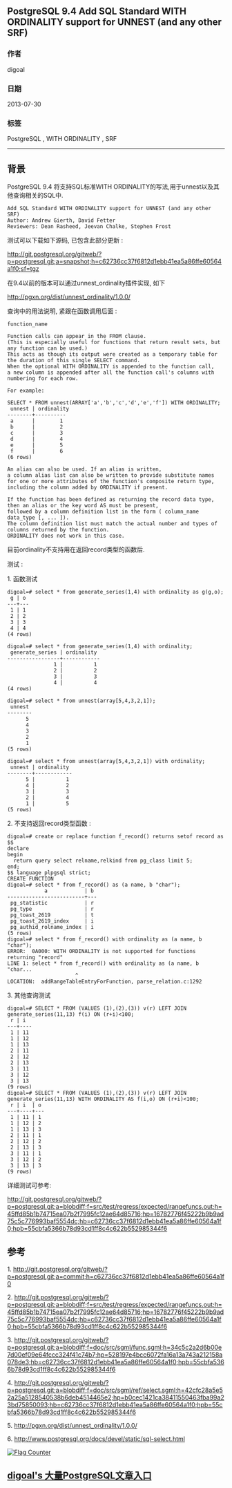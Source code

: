## PostgreSQL 9.4 Add SQL Standard WITH ORDINALITY support for UNNEST (and any other SRF)  
                                                            
### 作者                                                               
digoal                                                       
                                                        
### 日期                                                                                                                           
2013-07-30                                                     
                                                           
### 标签                                                        
PostgreSQL , WITH ORDINALITY , SRF     
                                                                                                                              
----                                                                                                                        
                                                                                                                                 
## 背景       
PostgreSQL 9.4 将支持SQL标准WITH ORDINALITY的写法,用于unnest以及其他查询相关的SQL中.  
  
```  
Add SQL Standard WITH ORDINALITY support for UNNEST (and any other SRF)  
Author: Andrew Gierth, David Fetter  
Reviewers: Dean Rasheed, Jeevan Chalke, Stephen Frost  
```  
  
测试可以下载如下源码, 已包含此部分更新 :   
  
http://git.postgresql.org/gitweb/?p=postgresql.git;a=snapshot;h=c62736cc37f6812d1ebb41ea5a86ffe60564a1f0;sf=tgz  
  
在9.4以前的版本可以通过unnest_ordinality插件实现, 如下  
  
http://pgxn.org/dist/unnest_ordinality/1.0.0/  
  
查询中的用法说明, 紧跟在函数调用后面 :   
  
```  
function_name  
  
Function calls can appear in the FROM clause.   
(This is especially useful for functions that return result sets, but any function can be used.)   
This acts as though its output were created as a temporary table for the duration of this single SELECT command.   
When the optional WITH ORDINALITY is appended to the function call,   
a new column is appended after all the function call's columns with numbering for each row.   
  
For example:  
  
SELECT * FROM unnest(ARRAY['a','b','c','d','e','f']) WITH ORDINALITY;  
 unnest | ordinality   
--------+----------  
 a      |        1  
 b      |        2  
 c      |        3  
 d      |        4  
 e      |        5  
 f      |        6  
(6 rows)  
  
An alias can also be used. If an alias is written,   
a column alias list can also be written to provide substitute names for one or more attributes of the function's composite return type,   
including the column added by ORDINALITY if present.  
  
If the function has been defined as returning the record data type, then an alias or the key word AS must be present,   
followed by a column definition list in the form ( column_name data_type [, ... ]).   
The column definition list must match the actual number and types of columns returned by the function.   
ORDINALITY does not work in this case.  
```  
  
目前ordinality不支持用在返回record类型的函数后.  
  
测试 :   
  
1\. 函数测试  
  
```  
digoal=# select * from generate_series(1,4) with ordinality as g(g,o);  
 g | o   
---+---  
 1 | 1  
 2 | 2  
 3 | 3  
 4 | 4  
(4 rows)  
  
digoal=# select * from generate_series(1,4) with ordinality;  
 generate_series | ordinality   
-----------------+------------  
               1 |          1  
               2 |          2  
               3 |          3  
               4 |          4  
(4 rows)  
  
digoal=# select * from unnest(array[5,4,3,2,1]);  
 unnest   
--------  
      5  
      4  
      3  
      2  
      1  
(5 rows)  
  
digoal=# select * from unnest(array[5,4,3,2,1]) with ordinality;  
 unnest | ordinality   
--------+------------  
      5 |          1  
      4 |          2  
      3 |          3  
      2 |          4  
      1 |          5  
(5 rows)  
```  
  
2\. 不支持返回record类型函数 :   
  
```  
digoal=# create or replace function f_record() returns setof record as $$            
declare  
begin  
  return query select relname,relkind from pg_class limit 5;  
end;  
$$ language plpgsql strict;  
CREATE FUNCTION  
digoal=# select * from f_record() as (a name, b "char");  
            a            | b   
-------------------------+---  
 pg_statistic            | r  
 pg_type                 | r  
 pg_toast_2619           | t  
 pg_toast_2619_index     | i  
 pg_authid_rolname_index | i  
(5 rows)  
digoal=# select * from f_record() with ordinality as (a name, b "char");  
ERROR:  0A000: WITH ORDINALITY is not supported for functions returning "record"  
LINE 1: select * from f_record() with ordinality as (a name, b "char...  
                      ^  
LOCATION:  addRangeTableEntryForFunction, parse_relation.c:1292  
```  
  
3\. 其他查询测试  
  
```  
digoal=# SELECT * FROM (VALUES (1),(2),(3)) v(r) LEFT JOIN generate_series(11,13) f(i) ON (r+i)<100;  
 r | i    
---+----  
 1 | 11  
 1 | 12  
 1 | 13  
 2 | 11  
 2 | 12  
 2 | 13  
 3 | 11  
 3 | 12  
 3 | 13  
(9 rows)  
digoal=# SELECT * FROM (VALUES (1),(2),(3)) v(r) LEFT JOIN generate_series(11,13) WITH ORDINALITY AS f(i,o) ON (r+i)<100;  
 r | i  | o   
---+----+---  
 1 | 11 | 1  
 1 | 12 | 2  
 1 | 13 | 3  
 2 | 11 | 1  
 2 | 12 | 2  
 2 | 13 | 3  
 3 | 11 | 1  
 3 | 12 | 2  
 3 | 13 | 3  
(9 rows)  
```  
  
详细测试可参考:  
  
http://git.postgresql.org/gitweb/?p=postgresql.git;a=blobdiff;f=src/test/regress/expected/rangefuncs.out;h=45ffd85b1b74715ea07b2f7995fc12ae64d85716;hp=16782776f45222b9b9ad75c5c776993baf5554dc;hb=c62736cc37f6812d1ebb41ea5a86ffe60564a1f0;hpb=55cbfa5366b78d93cd1ff8c4c622b552985344f6  
  
## 参考  
1\. http://git.postgresql.org/gitweb/?p=postgresql.git;a=commit;h=c62736cc37f6812d1ebb41ea5a86ffe60564a1f0  
  
2\. http://git.postgresql.org/gitweb/?p=postgresql.git;a=blobdiff;f=src/test/regress/expected/rangefuncs.out;h=45ffd85b1b74715ea07b2f7995fc12ae64d85716;hp=16782776f45222b9b9ad75c5c776993baf5554dc;hb=c62736cc37f6812d1ebb41ea5a86ffe60564a1f0;hpb=55cbfa5366b78d93cd1ff8c4c622b552985344f6  
  
3\. http://git.postgresql.org/gitweb/?p=postgresql.git;a=blobdiff;f=doc/src/sgml/func.sgml;h=34c5c2a2d6b00e7d00ef09e64fccc324f41c74b7;hp=528197e4bcc6072fa16a13a743a212158a078de3;hb=c62736cc37f6812d1ebb41ea5a86ffe60564a1f0;hpb=55cbfa5366b78d93cd1ff8c4c622b552985344f6  
  
4\. http://git.postgresql.org/gitweb/?p=postgresql.git;a=blobdiff;f=doc/src/sgml/ref/select.sgml;h=42cfc28a5e52a25a5128540538b6deb4514465e2;hp=b0cec1421ca38411550463fba99a23bd75850093;hb=c62736cc37f6812d1ebb41ea5a86ffe60564a1f0;hpb=55cbfa5366b78d93cd1ff8c4c622b552985344f6  
  
5\. http://pgxn.org/dist/unnest_ordinality/1.0.0/  
  
6\. http://www.postgresql.org/docs/devel/static/sql-select.html  
  
<a rel="nofollow" href="http://info.flagcounter.com/h9V1"  ><img src="http://s03.flagcounter.com/count/h9V1/bg_FFFFFF/txt_000000/border_CCCCCC/columns_2/maxflags_12/viewers_0/labels_0/pageviews_0/flags_0/"  alt="Flag Counter"  border="0"  ></a>  
  
  
  
  
  
  
## [digoal's 大量PostgreSQL文章入口](https://github.com/digoal/blog/blob/master/README.md "22709685feb7cab07d30f30387f0a9ae")
  
